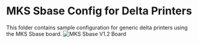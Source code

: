 # MKS Sbase Config for Delta Printers

This folder contains sample configuration for generic delta printers using the MKS Sbase board. 
![MKS Sbase V1.2 Board](../../raw/bugfix-2.0.x/Marlin/src/config/examples/Mks/Sbase_Delta/media/mks_sbase_1_2.jpg?raw=true "MKS Sbase V1.2 board")


